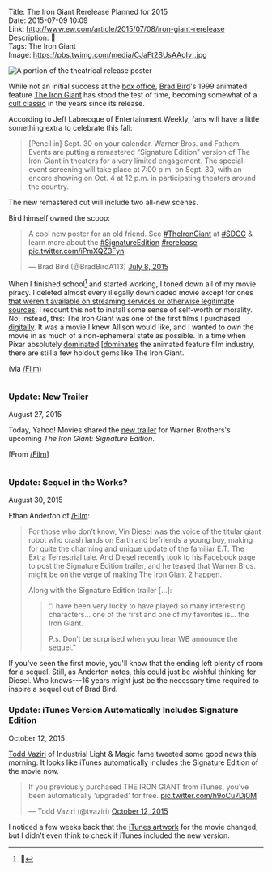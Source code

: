 Title: The Iron Giant Rerelease Planned for 2015  
Date: 2015-07-09 10:09  
Link: http://www.ew.com/article/2015/07/08/iron-giant-rerelease  
Description: 🤖  
Tags: The Iron Giant  
Image: https://pbs.twimg.com/media/CJaFt2SUsAAqIv_.jpg  

![A portion of the theatrical release poster][1]
</figure>

While not an initial success at the [box office][2], [Brad Bird][3]'s 1999 animated feature [The Iron Giant][4] has stood the test of time, becoming somewhat of a [cult classic][5] in the years since its release.

According to Jeff Labrecque of Entertainment Weekly, fans will have a little something extra to celebrate this fall:

> [Pencil in] Sept. 30 on your calendar. Warner Bros. and Fathom Events are putting a remastered “Signature Edition” version of The Iron Giant in theaters for a very limited engagement. The special-event screening will take place at 7:00 p.m. on Sept. 30, with an encore showing on Oct. 4 at 12 p.m. in participating theaters around the country.

The new remastered cut will include two all-new scenes.

Bird himself owned the scoop:

<blockquote lang="en"><p lang="en" dir="ltr">A cool new poster for an old friend.&#10;See <a href="https://twitter.com/hashtag/TheIronGiant?src=hash">#TheIronGiant</a> at <a href="https://twitter.com/hashtag/SDCC?src=hash">#SDCC</a> &amp; learn more about the <a href="https://twitter.com/hashtag/SignatureEdition?src=hash">#SignatureEdition</a> <a href="https://twitter.com/hashtag/rerelease?src=hash">#rerelease</a> <a href="http://t.co/iPmXQZ3Fyn">pic.twitter.com/iPmXQZ3Fyn</a></p>&mdash; Brad Bird (@BradBirdA113) <a href="https://twitter.com/BradBirdA113/status/618829026610671620">July 8, 2015</a></blockquote>

When I finished school[^1] and started working, I toned down all of my movie piracy. I deleted almost every illegally downloaded movie except for ones [that weren't available on streaming services or otherwise legitimate sources][6]. I recount this not to install some sense of self-worth or morality. No; instead, this: The Iron Giant was one of the first films I purchased [digitally][7]. It was a movie I knew Allison would like, and I wanted to *own* the movie in as much of a non-ephemeral state as possible. In a time when Pixar absolutely [dominated][8] [[dominates][9] the animated feature film industry, there are still a few holdout gems like The Iron Giant. 

(via [/Film][10])

<aside class="update" style="overflow:scroll">

### Update: New Trailer

August 27, 2015
<!-- {.updatetime} -->

Today, Yahoo! Movies shared the [new trailer][11] for Warner Brothers's upcoming *The Iron Giant: Signature Edition*.

[From [/Film][12]]

</aside>

<aside class="update">

### Update: Sequel in the Works?

August 30, 2015
<!-- {.updatetime} -->

Ethan Anderton of [/Film][13]:

> For those who don’t know, Vin Diesel was the voice of the titular giant robot who crash lands on Earth and befriends a young boy, making for quite the charming and unique update of the familiar E.T. The Extra Terrestrial tale. And Diesel recently took to his Facebook page to post the Signature Edition trailer, and he teased that Warner Bros. might be on the verge of making The Iron Giant 2 happen.
>
> Along with the Signature Edition trailer [...]:
>
>> “I have been very lucky to have played so many interesting characters… one of the first and one of my favorites is… the Iron Giant.
>>	
>> P.s. Don’t be surprised when you hear WB announce the sequel.”

If you've seen the first movie, you'll know that the ending left plenty of room for a sequel. Still, as Anderton notes, this could just be wishful thinking for Diesel. Who knows---16 years might just be the necessary time required to inspire a sequel out of Brad Bird.

</aside>

<aside class="update">

### Update: iTunes Version Automatically Includes Signature Edition

October 12, 2015
<!-- {.updatetime} -->

[Todd Vaziri][14] of Industrial Light & Magic fame tweeted some good news this morning. It looks like iTunes automatically includes the Signature Edition of the movie now.

<blockquote lang="en"><p lang="en" dir="ltr">If you previously purchased THE IRON GIANT from iTunes, you’ve been automatically ‘upgraded’ for free. <a href="https://twitter.com/tvaziri/status/653593764611538945/photo/1" title="Todd Vaziri's tweet">pic.twitter.com/h9oCu7Dj0M</a></p>&mdash; Todd Vaziri (@tvaziri) <a href="https://twitter.com/tvaziri/status/653593764611538945" title="More from Vaziri">October 12, 2015</a></blockquote>

I noticed a few weeks back that the [iTunes artwork][15] for the movie changed, but I didn't even think to check if iTunes included the new version.

</aside>

[^1]: 🎉

[1]: https://i2.wp.com/bitcast-a-sm.bitgravity.com/slashfilm/wp/wp-content/images/The-Iron-Giant.jpg "The Iron Giant"
[2]: https://en.wikipedia.org/wiki/The_Iron_Giant#Box_office "Wikipedia: The Iron Giant at the box office"
[3]: https://en.wikipedia.org/wiki/Brad_Bird "Wikipedia: Brad Bird"
[4]: https://en.wikipedia.org/wiki/The_Iron_Giant "Wikipedia: The Iron Giant"
[5]: https://en.wikipedia.org/wiki/The_Iron_Giant#Accolades  "Wikipedia: The Iron Giant's accolades"
[6]: /2015/5/14/this-is-the-best-version-of-star-wars-and-watching-it-is-a-crime "My post on Harmy's Despecialized version of the original trilogy"
[7]: https://itunes.apple.com/us/movie/the-iron-giant/id284447916?at=1l3vx9s "iTunes Store link to The Iron Gian"
[8]: https://en.wikipedia.org/wiki/Toy_Story_2 "Wikipedia: Toy Story 2"
[9]: https://en.wikipedia.org/wiki/Inside_Out_(2015_film) "Wikipedia: Inside Out (2015)"
[10]: http://www.slashfilm.com/iron-giant-rerelease "/Film on The Iron Giant rerelease"
[11]: https://www.yahoo.com/movies/watch-the-trailer-for-remastered-iron-giant-127660292562.html "Link to rerelease trailer"
[12]: http://www.slashfilm.com/iron-giant-trailer/ "/Film on The Iron Giant Rerelease trailer"
[13]: http://www.slashfilm.com/vin-diesel-teases-the-iron-giant-2/ "/Film: Vin Diesel on The Iron Giant sequel"
[14]: http://en.memory-alpha.wikia.com/wiki/Todd_Vaziri "Todd Vaziri on Wiki"
[15]: /2015/10/11/finding-itunes-artwork "My post on finding iTunes artwork"